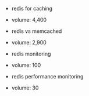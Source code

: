 - redis for caching
- volume: 4,400

- redis vs memcached
- volume: 2,900

- redis monitoring
- volume: 100

- redis performance monitoring
- volume: 30

